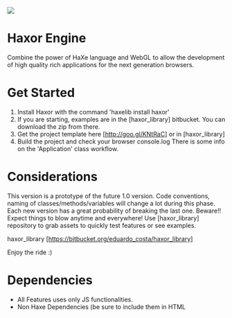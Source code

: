 ![](http://i.imgur.com/FsbhkPJ.png)
# Haxor Engine

Combine the power of HaXe language and WebGL to allow the development of high 
quality rich applications for the next generation browsers.

# Get Started

1) Install Haxor with the command 'haxelib install haxor'
2) If you are starting, examples are in the [haxor_library] bitbucket.
   You can download the zip from there.
3) Get the project template here [http://goo.gl/KNtRaC] or in [haxor_library]
4) Build the project and check your browser console.log
   There is some info on the 'Application' class workflow.


# Considerations

This version is a prototype of the future 1.0 version.
Code conventions, naming of classes/methods/variables will change
a lot during this phase.
Each new version has a great probability of breaking the last one. Beware!!
Expect things to blow anytime and everywhere!
Use [haxor_library] repository to grab assets to quickly test 
features or see examples.

haxor_library [https://bitbucket.org/eduardo_costa/haxor_library]

Enjoy the ride :)

# Dependencies

- All Features uses only JS functionalities.
- Non Haxe Dependencies (be sure to include them in HTML <script> tags):
  - LZMA Compression : https://github.com/nmrugg/LZMA-JS 
  - WebRTC P2P Client: http://peerjs.com/
  - WebRTC P2P Server: http://peerjs.com/
  - WebSocket Server : https://github.com/LearnBoost/websocket.io

# Contact

Any doubts and/or suggestions and maybe complains:

[author]   Eduardo Pons - haxor@thelaborat.org
[website]  haxor.thelaborat.org
[twitter]  www.twitter.com/HaxorEngine
[facebook] www.faceboo.com/HaxorEngine
